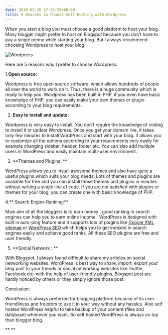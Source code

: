 ```yaml
---
date: 2010-03-20 07:26:59+00:00
title: 5 Reasons to Choose Self Hosting with Wordpress
---
```


When you start a blog you must choose a good platform to host your blog. Many blogger might prefer to host on Blogspot because you don’t have to pay a single penny while starting your blog. But I always recommend choosing Wordpress to host your blog.

![Wordpress](https://rtcamp.com/wp-content/uploads/2010/03/1wordpresslogo.jpg)

Here are 5 reasons why I prefer to choose Wordpress:

1.**Open source:**

Wordpress is free open source software, which allows hundreds of people all over the world to work on it. Thus, there is a huge community which is ready to help you. Wordpress has been built in PHP, if you even have basic knowledge of PHP, you can easily make your own themes or plugin according to your blog requirements.

2. **Easy to install and update:**

Wordpress is very easy to install. You don’t require the knowledge of coding to install it or update Wordpress. Once you get your domain live, it takes only few minutes to install WordPress and start with your blog. It allows you to customize all the options according to your requirements very easily for example changing sidebar, header, footer etc. You can also add multiple users in WordPress and easily maintain multi-user environment.

3. **Themes and Plugins: **

WordPress allows you to install awesome themes and also have quite a useful plugins which suits your blog needs. Lots of themes and plugins are available for free and you can install those themes and plugins in minutes without writing a single line of code. If you are not satisfied with plugins or themes for your blog, you can create one with basic knowledge of PHP.

4.** Search Engine Ranking:**

Main aim of all the bloggers is to earn money , good ranking in search engines can help you to earn online income.  WordPress is designed with built in auto-ping feature and it supports lots of plugins like [Google XML sitemap](http://wordpress.org/plugins/google-sitemap-generator/) or [WordPress SEO](http://wordpress.org/plugins/wordpress-seo/) which helps you to get indexed in search engines easily and achieve good ranks. All these SEO plugins are free and user friendly.

5. **Social Network : **

With Blogspot, I always found difficult to share my articles on social networking websites. WordPress is best way to share, import, export your blog post to your friends or social networking websites like Twitter, Facebook etc. with the help of user-friendly plugins. Blogspot post are hardly noticed by others or they simply ignore those post.

Conclusion:

WordPress is always preferred for blogging platform because of its user friendliness and freedom to use it in your way without any hassles. Also self hosted WordPress helpful to take backup of your content (files and database) whenever you want. So self hosted WordPress is always on top than blogger blog.

** **
